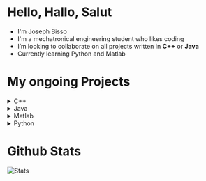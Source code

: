 # Hello, Hallo, Salut 
- I'm Joseph Bisso
- I'm a mechatronical engineering student who likes coding
- I’m looking to collaborate on all projects written in **C++** or **Java**
- Currently learning Python and Matlab

# My ongoing Projects 

<details><summary> C++ </summary><p>
    
### [Covisualizer](https://github.com/JosephBisso/Starlink) 
  - A tool for visualizing Covid Data in Europa. 
  - Read the complet manual [here](https://github.com/JosephBisso/Starlink/blob/master/manual%20instruction/Anleitung.pdf). This project was wirtten using **Qt Creator**.
    
  #### Home Screen 
    
  <img src="https://github.com/JosephBisso/Starlink/blob/master/manual%20instruction/Covisualizer%2019.08.2020%2015_31_03.png" width="350">
    
    
  #### Data for Germany in 2020 
    
  <img src="https://github.com/JosephBisso/Starlink/blob/master/manual%20instruction/API-Programm_BalkenDiagram.PNG" width="437,5">    
  <img src="https://github.com/JosephBisso/Starlink/blob/master/manual%20instruction/API_Programm_Graph.PNG" width="437,5">
  
</p></details>  

<details><summary> Java </summary>
<p>
  
### [Card game](https://github.com/JosephBisso/Java_Poject)
- First Part of a Card Game. For now just the rule and basics of the game is written, so there is no GUI.     
- This project is written and _tested automatically_ using **Gradle**

</p>
</details>

<details><summary>Matlab</summary> 
<p>
    
### coming soon...
  
</p>
</details>

<details><summary>Python</summary> 
<p>

### coming soon... 

</p>
</details>
  
# Github Stats
    
![Stats](https://github-readme-stats.vercel.app/api?username=JosephBisso&&show_icons=true&title_color=ffffff&icon_color=bb2acf&text_color=daf7dc&bg_color=151515)


<!---
JosephBisso/JosephBisso is a ✨ special ✨ repository because its `README.md` (this file) appears on your GitHub profile.
You can click the Preview link to take a look at your changes.
--->

